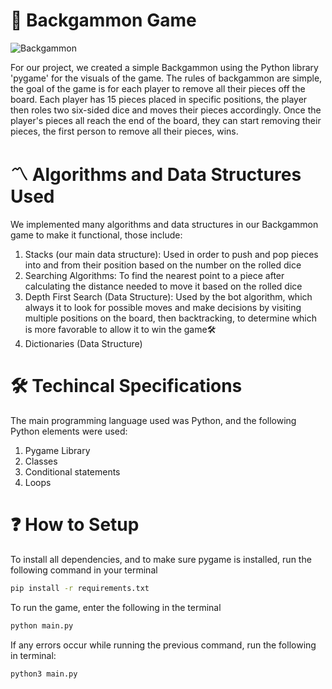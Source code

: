 # 🎲 Backgammon Game
![Backgammon](https://github.com/RestartDK/backgammon-simple/assets/149888782/813d64bc-f80f-4185-aab2-fc82432d5487)


For our project, we created a simple Backgammon using the Python library 'pygame' for the visuals of the game. The rules of backgammon are simple, the goal of the game is for each player to remove all their pieces off the board. Each player has 15 pieces placed in specific positions, the player then roles two six-sided dice and moves their pieces accordingly. Once the player's pieces all reach the end of the board, they can start removing their pieces, the first person to remove all their pieces, wins.


# 〽️ Algorithms and Data Structures Used
We implemented many algorithms and data structures in our Backgammon game to make it functional, those include:
1. Stacks (our main data structure): Used in order to push and pop pieces into and from their position based on the number on the rolled dice
2. Searching Algorithms: To find the nearest point to a piece after calculating the distance needed to move it based on the rolled dice
3. Depth First Search (Data Structure): Used by the bot algorithm, which always it to look for possible moves and make decisions by visiting multiple positions on the board, then backtracking, to determine which is more favorable to allow it to win the game🛠️ 
4. Dictionaries (Data Structure)

# 🛠️ Techincal Specifications
The main programming language used was Python, and the following Python elements were used:
1. Pygame Library
2. Classes
3. Conditional statements
4. Loops

# ❓ How to Setup
To install all dependencies, and to make sure pygame is installed, run the following command in your terminal

```bash
pip install -r requirements.txt
```

To run the game, enter the following in the terminal

```bash
python main.py
```

If any errors occur while running the previous command, run the following in terminal:

```bash
python3 main.py
```